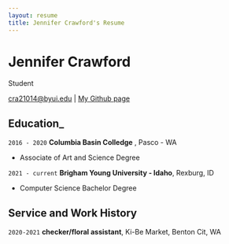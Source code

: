 ```yaml
---
layout: resume
title: Jennifer Crawford's Resume
---
```

# Jennifer Crawford
Student

<div id="webaddress">
<a href="cra21014@byui.edu">cra21014@byui.edu</a>
| <a href="https://github.com/crawfy531?tab=repositories">My Github page</a>
</div>

## Education_

`2016 - 2020`
__Columbia Basin Colledge__ , Pasco - WA

- Associate of Art and Science Degree

`2021 - current`
__Brigham Young University - Idaho__, Rexburg, ID

- Computer Science Bachelor Degree

## Service and Work History

`2020-2021`
__checker/floral assistant__, Ki-Be Market, Benton Cit, WA


